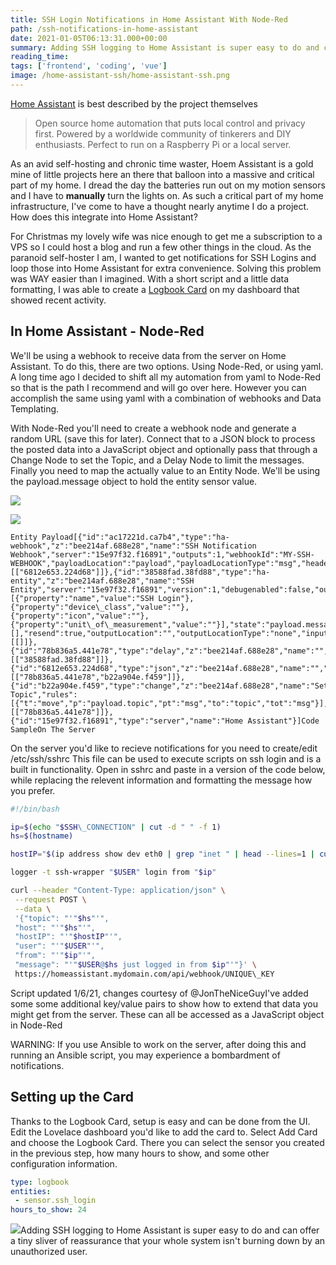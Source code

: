 ```yaml
---
title: SSH Login Notifications in Home Assistant With Node-Red
path: /ssh-notifications-in-home-assistant
date: 2021-01-05T06:13:31.000+00:00
summary: Adding SSH logging to Home Assistant is super easy to do and can offer a tiny sliver of reassurance that your whole system isn't burning down by an unauthorized user.
reading_time: 
tags: ['frontend', 'coding', 'vue']
image: /home-assistant-ssh/home-assistant-ssh.png
---
```


[Home Assistant](https://www.home-assistant.io/) is best described by the project themselves


> Open source home automation that puts local control and privacy first. Powered by a worldwide community of tinkerers and DIY enthusiasts. Perfect to run on a Raspberry Pi or a local server.

As an avid self-hosting and chronic time waster, Hoem Assistant is a gold mine of little projects here an there that balloon into a massive and critical part of my home. I dread the day the batteries run out on my motion sensors and I have to **manually** turn the lights on. As such a critical part of my home infrastructure, I've come to have a thought nearly anytime I do a project. How does this integrate into Home Assistant?  

For Christmas my lovely wife was nice enough to get me a subscription to a VPS so I could host a blog and run a few other things in the cloud. As the paranoid self-hoster I am, I wanted to get notifications for SSH Logins and loop those into Home Assistant for extra convenience. Solving this problem was WAY easier than I imagined. With a short script and a little data formatting, I was able to create a [Logbook Card](https://www.home-assistant.io/lovelace/logbook/) on my dashboard that showed recent activity. 

In Home Assistant - Node-Red
----------------------------

We'll be using a webhook to receive data from the server on Home Assistant. To do this, there are two options. Using Node-Red, or using yaml. A long time ago I decided to shift all my automation from yaml to Node-Red so that is the path I recommend and will go over here. However you can accomplish the same using yaml with a combination of webhooks and Data Templating.

 With Node-Red you'll need to create a webhook node and generate a random URL (save this for later). Connect that to a JSON block to process the posted data into a JavaScript object and optionally pass that through a Change Node to set the Topic, and a Delay Node to limit the messages. Finally you need to map the actually value to an Entity Node. We'll be using the payload.message object to hold the entity sensor value. 

![](/home-assistant-ssh/flow-Example-1.png)

![](/home-assistant-ssh/ssh-entity-node-config.png)
```
Entity Payload[{"id":"ac17221d.ca7b4","type":"ha-webhook","z":"bee214af.688e28","name":"SSH Notification Webhook","server":"15e97f32.f16891","outputs":1,"webhookId":"MY-SSH-WEBHOOK","payloadLocation":"payload","payloadLocationType":"msg","headersLocation":"","headersLocationType":"none","x":130,"y":400,"wires":[["6812e653.224d68"]]},{"id":"38588fad.38fd88","type":"ha-entity","z":"bee214af.688e28","name":"SSH Entity","server":"15e97f32.f16891","version":1,"debugenabled":false,"outputs":1,"entityType":"sensor","config":[{"property":"name","value":"SSH Login"},{"property":"device\_class","value":""},{"property":"icon","value":""},{"property":"unit\_of\_measurement","value":""}],"state":"payload.message","stateType":"msg","attributes":[],"resend":true,"outputLocation":"","outputLocationType":"none","inputOverride":"allow","x":750,"y":400,"wires":[[]]},{"id":"78b836a5.441e78","type":"delay","z":"bee214af.688e28","name":"","pauseType":"rate","timeout":"5","timeoutUnits":"seconds","rate":"1","nbRateUnits":"1","rateUnits":"minute","randomFirst":"1","randomLast":"5","randomUnits":"seconds","drop":true,"x":530,"y":400,"wires":[["38588fad.38fd88"]]},{"id":"6812e653.224d68","type":"json","z":"bee214af.688e28","name":"","property":"payload","action":"obj","pretty":false,"x":290,"y":400,"wires":[["78b836a5.441e78","b22a904e.f459"]]},{"id":"b22a904e.f459","type":"change","z":"bee214af.688e28","name":"Set Topic","rules":[{"t":"move","p":"payload.topic","pt":"msg","to":"topic","tot":"msg"}],"action":"","property":"","from":"","to":"","reg":false,"x":400,"y":400,"wires":[["78b836a5.441e78"]]},{"id":"15e97f32.f16891","type":"server","name":"Home Assistant"}]Code SampleOn The Server
```

On the server you'd like to recieve notifications for you need to create/edit /etc/ssh/sshrc This file can be used to execute scripts on ssh login and is a built in functionality. Open in sshrc and paste in a version of the code below, while replacing the relevent information and formatting the message how you prefer. 
```bash
#!/bin/bash

ip=$(echo "$SSH\_CONNECTION" | cut -d " " -f 1)
hs=$(hostname)

hostIP="$(ip address show dev eth0 | grep "inet " | head --lines=1 | cut --delimiter=' ' --fields=6 | cut --delimiter='/' --fields=1)"

logger -t ssh-wrapper "$USER" login from "$ip"

curl --header "Content-Type: application/json" \
 --request POST \
 --data \
 '{"topic": "'"$hs"'",
 "host": "'"$hs"'",
 "hostIP": "'"$hostIP"'",
 "user": "'"$USER"'",
 "from": "'"$ip"'",
 "message": "'"$USER@$hs just logged in from $ip"'"}' \
 https://homeassistant.mydomain.com/api/webhook/UNIQUE\_KEY
```

Script updated 1/6/21, changes courtesy of @JonTheNiceGuyI've added some some additional key/value pairs to show how to extend that data you might get from the server. These can all be accessed as a JavaScript object in Node-Red

WARNING: If you use Ansible to work on the server, after doing this and running an Ansible script, you may experience a bombardment of notifications. 

Setting up the Card
-------------------

Thanks to the Logbook Card, setup is easy and can be done from the UI. Edit the Lovelace dashboard you'd like to add the card to. Select Add Card and choose the Logbook Card. There you can select the sensor you created in the previous step, how many hours to show, and some other configuration information. 

```yml
type: logbook
entities:
 - sensor.ssh_login
hours_to_show: 24
```

![](/home-assistant-ssh/ssh-log-1.png)Adding SSH logging to Home Assistant is super easy to do and can offer a tiny sliver of reassurance that your whole system isn't burning down by an unauthorized user.

